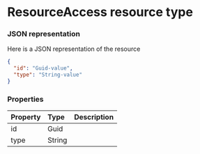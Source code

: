 # ResourceAccess resource type



### JSON representation

Here is a JSON representation of the resource

<!-- {
  "blockType": "resource",
  "optionalProperties": [

  ],
  "@odata.type": "microsoft.graph.resourceaccess"
}-->

```json
{
  "id": "Guid-value",
  "type": "String-value"
}

```
### Properties
| Property	   | Type	|Description|
|:---------------|:--------|:----------|
|id|Guid||
|type|String||

<!-- uuid: 4c215dc8-42ee-4202-952b-d862571cfcd2
2015-10-19 08:46:48 UTC -->
<!-- {
  "type": "#page.annotation",
  "description": "ResourceAccess resource",
  "keywords": "",
  "section": "documentation",
  "tocPath": ""
}-->